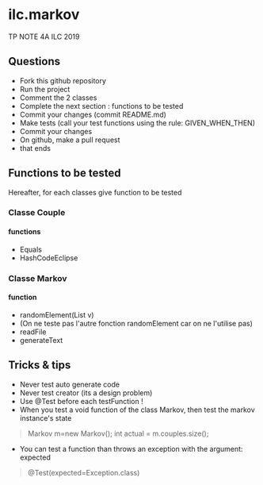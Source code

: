 # ilc.markov
TP NOTE 4A ILC 2019

## Questions
- Fork this github repository
- Run the project
- Comment the 2 classes
- Complete the next section : functions to be tested
- Commit your changes (commit README.md)
- Make tests (call your test functions using the rule: GIVEN_WHEN_THEN) 
- Commit your changes
- On github, make a pull request 
- that ends

## Functions to be tested
Hereafter, for each classes give function to be tested 

### Classe Couple
#### functions
- Equals
- HashCodeEclipse

### Classe Markov
#### function
- randomElement(List<String> v)
- (On ne teste pas l'autre fonction randomElement car on ne l'utilise pas)
- readFile
- generateText

## Tricks & tips

- Never test auto generate code
- Never test creator (its a design problem)
- Use @Test before each testFunction !
- When you test a void function of the class Markov, then test the markov instance's state
> Markov m=new Markov();
> int actual = m.couples.size();
- You can test a function than throws an exception with the argument: expected
> @Test(expected=Exception.class)